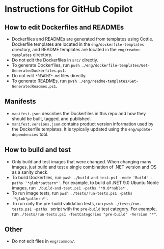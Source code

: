 # Instructions for GitHub Copilot

## How to edit Dockerfiles and READMEs

- Dockerfiles and READMEs are generated from templates using Cottle. Dockerfile templates are located in the `eng/dockerfile-templates` directory, and README templates are located in the `eng/readme-templates` directory.
- Do not edit the Dockerfiles in `src/` directly.
- To generate Dockerfiles, run `pwsh ./eng/dockerfile-templates/Get-GeneratedDockerfiles.ps1`.
- Do not edit `*README*.md` files directly.
- To generate READMEs, run `pwsh ./eng/readme-templates/Get-GeneratedReadmes.ps1`.

## Manifests

- `manifest.json` describes the Dockerfiles in this repo and how they should be built, tagged, and published.
- `manifest.versions.json` contains product version information used by the Dockerfile templates. It is typically updated using the `eng/update-dependencies` tool.

## How to build and test

- Only build and test images that were changed. When changing many images, just build and test a single combination of .NET version and OS as a sanity check.
- To build Dockerfiles, run `pwsh ./build-and-test.ps1 -mode 'Build' -paths '*glob*pattern*'`. For example, to build all .NET 9.0 Ubuntu Noble images, run `./build-and-test.ps1 -paths '*9.0*noble*'`.
- To run image tests, run `pwsh ./tests/run-tests.ps1 -paths '*glob*pattern*'`.
- To run only the pre-build validation tests, run `pwsh ./tests/run-tests.ps1 -paths ` script with the `pre-build` test category. For example, run `./tests/run-tests.ps1 -TestCategories "pre-build" -Version "*"`.

## Other

- Do not edit files in `eng/common/`.
